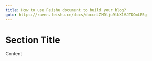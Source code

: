 ```yaml
---
title: How to use Feishu document to build your blog?
goto: https://raven.feishu.cn/docs/doccnLZMDlju9lbX1VJTDOmLESg
---
```

# Section Title
Content